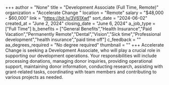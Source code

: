 +++
author = "None"
title = "Development Associate (Full Time, Remote)"
organization = "Accelerate Change "
location = "Remote"
salary = "$48,000 - $60,000"
link = "https://bit.ly/3V61Xwf"
sort_date = "2024-06-02"
created_at = "June 2, 2024"
closing_date = "June 6, 2024"
a_job_type = ["Full Time"]
b_benefits = ["General Benefits","Health Insurance","Paid Vacation","Permanently Remote","Dental","Vision","Sick time","Professional development","health insurance","paid time off"]
c_feedback = ""
aa_degrees_required = "No degree required"
thumbnail = ""
+++
Accelerate Change is seeking a Development Associate, who will play a crucial role in supporting our development operations. Your responsibilities will include processing donations, managing donor inquiries, providing operational support, maintaining donor information, conducting research, assisting with grant-related tasks, coordinating with team members and contributing to various projects as needed.